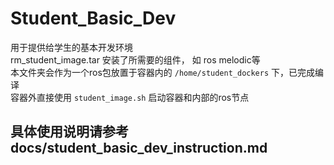 # Student_Basic_Dev

用于提供给学生的基本开发环境  
rm_student_image.tar 安装了所需要的组件， 如 ros melodic等  
本文件夹会作为一个ros包放置于容器内的 `/home/student_dockers` 下，已完成编译  
容器外直接使用 `student_image.sh` 启动容器和内部的ros节点  

## 具体使用说明请参考 docs/student_basic_dev_instruction.md
